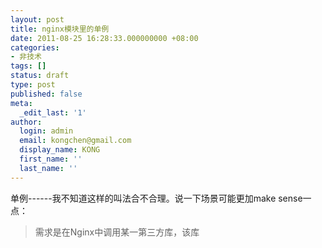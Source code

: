 ```yaml
---
layout: post
title: nginx模块里的单例
date: 2011-08-25 16:28:33.000000000 +08:00
categories:
- 非技术
tags: []
status: draft
type: post
published: false
meta:
  _edit_last: '1'
author:
  login: admin
  email: kongchen@gmail.com
  display_name: KONG
  first_name: ''
  last_name: ''
---
```

单例------我不知道这样的叫法合不合理。说一下场景可能更加make sense一点：

> 需求是在Nginx中调用某一第三方库，该库